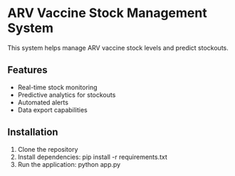 # ARV Vaccine Stock Management System

This system helps manage ARV vaccine stock levels and predict stockouts.

## Features
- Real-time stock monitoring
- Predictive analytics for stockouts
- Automated alerts
- Data export capabilities

## Installation
1. Clone the repository
2. Install dependencies: pip install -r requirements.txt
3. Run the application: python app.py
